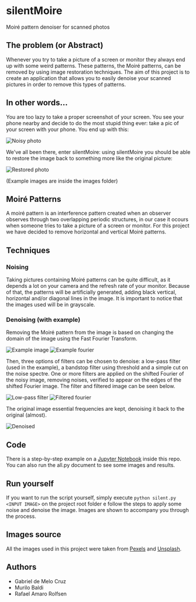 # silentMoire

Moiré pattern denoiser for scanned photos


## The problem (or Abstract)

Whenever you try to take a picture of a screen or monitor they always end up with some weird patterns. These patterns, the Moiré patterns, can be removed by using image restoration techniques. The aim of this project is to create an application that allows you to easily denoise your scanned pictures in order to remove this types of patterns.

## In other words...

You are too lazy to take a proper screenshot of your screen. You see your phone nearby and decide to do the most stupid thing ever: take a pic of your screen with your phone. You end up with this:

![Noisy photo](https://user-images.githubusercontent.com/23103524/57874836-d8cd6180-77e7-11e9-8cda-cdf32e0b2f82.png)

We've all been there, enter silentMoire: using silentMoire you should be able to restore the image back to something more like the original picture:

![Restored photo](https://user-images.githubusercontent.com/23103524/57874787-c6ebbe80-77e7-11e9-899e-c72f5756e1df.png)

(Example images are inside the images folder)

## Moiré Patterns
A moiré pattern is an interference pattern created when an observer observes through two overlapping periodic structures, in our case it ocours when someone tries to take a picture of a screen or monitor.
For this project we have decided to remove horizontal and vertical Moiré patterns.

## Techniques

### Noising
Taking pictures containing Moiré patterns can be quite difficult, as it depends a lot on your camera and the refresh rate of your monitor. Because of that, the patterns will be artificially generated, adding black vertical, horizontal and/or diagonal lines in the image. It is important to notice that the images used will be in grayscale.

### Denoising (with example)
Removing the Moiré pattern from the image is based on changing the domain of the image using the Fast Fourier Transform. 

![Example image](https://user-images.githubusercontent.com/23103524/60060175-cdfacc00-96c5-11e9-9ca0-bb7cb03d0054.jpg)
![Example fourier](https://user-images.githubusercontent.com/23103524/60060476-28e0f300-96c7-11e9-8e31-9f5d30fbb73b.png)

Then, three options of filters can be chosen to denoise: a low-pass filter (used in the example), a bandstop filter using threshold and a simple cut on the noise spectre. One or more filters are applied on the shifted Fourier of the noisy image, removing noises, verified to appear on the edges of the shifted Fourier image. The filter and filtered image can be seen below.

![Low-pass filter](https://user-images.githubusercontent.com/23103524/60060167-bde2ec80-96c5-11e9-8a04-4ec8a5c96bef.jpg)
![Filtered fourier](https://user-images.githubusercontent.com/23103524/60060475-267e9900-96c7-11e9-9313-e55062442521.png)

The original image essential frequencies are kept, denoising it back to the original (almost).

![Denoised](https://user-images.githubusercontent.com/23103524/60060190-e10d9c00-96c5-11e9-97cb-03a1f6e396ec.jpg)

## Code
There is a step-by-step example on a [Jupyter Notebook](https://github.com/LTKills/silentMoire/blob/master/study.ipynb) inside this repo.
You can also run the all.py document to see some images and results.

## Run yourself
If you want to run the script yourself, simply execute
`python silent.py <INPUT IMAGE>`
on the project root folder e follow the steps to apply some noise and denoise the image. Images are shown to accompany you through the process.

## Images source
All the images used in this project were taken from [Pexels](https://www.pexels.com/) and [Unsplash](https://unsplash.com/).

## Authors

- Gabriel de Melo Cruz
- Murilo Baldi
- Rafael Amaro Rolfsen
